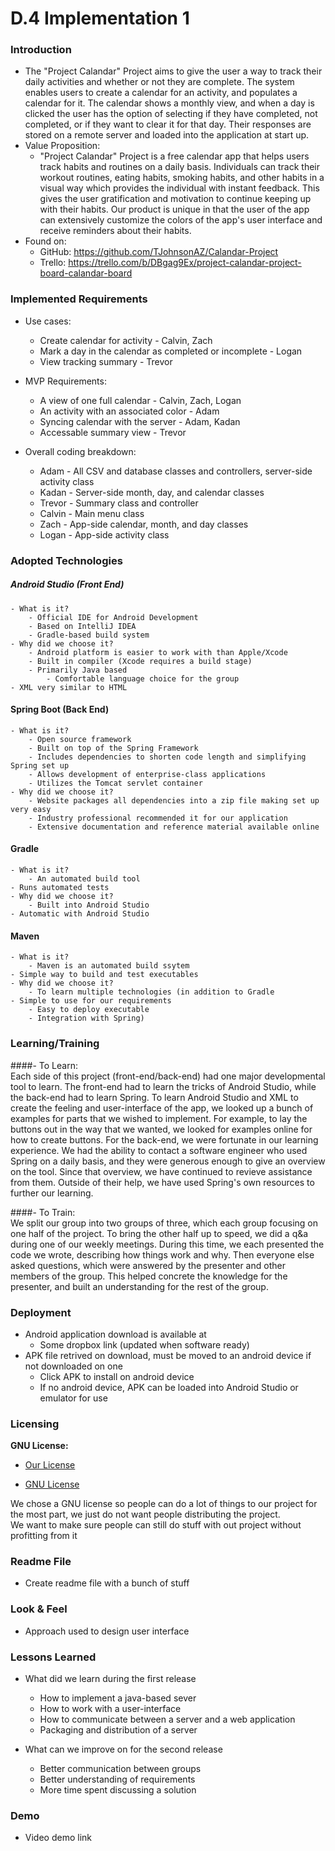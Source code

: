 # D.4 Implementation 1  

### Introduction  
- The "Project Calandar" Project aims to give the user a way to track their daily activities and whether or not they are complete. The system enables users to create a calendar for an activity, and populates a calendar for it. The calendar shows a monthly view, and when a day is clicked the user has the option of selecting if they have completed, not completed, or if they want to clear it for that day. Their responses are stored on a remote server and loaded into the application at start up.
- Value Proposition:
    - "Project Calandar" Project is a free calendar app that helps users track habits and routines on a daily basis. Individuals can track their workout routines, eating habits, smoking habits, and other habits in a visual way which provides the individual with instant feedback. This gives the user gratification and motivation to continue keeping up with their habits. Our product is unique in that the user of the app can extensively customize the colors of the app's user interface and receive reminders about their habits.
- Found on:
    - GitHub: https://github.com/TJohnsonAZ/Calandar-Project
    - Trello: https://trello.com/b/DBgag9Ex/project-calandar-project-board-calandar-board

### Implemented Requirements 
- Use cases:
    - Create calendar for activity - Calvin, Zach
    - Mark a day in the calendar as completed or incomplete - Logan
    - View tracking summary - Trevor

- MVP Requirements:
    - A view of one full calendar - Calvin, Zach, Logan
    - An activity with an associated color - Adam
    - Syncing calendar with the server - Adam, Kadan
    - Accessable summary view - Trevor
    
- Overall coding breakdown:
    - Adam - All CSV and database classes and controllers, server-side activity class
    - Kadan - Server-side month, day, and calendar classes
    - Trevor - Summary class and controller
    - Calvin - Main menu class
    - Zach - App-side calendar, month, and day classes
    - Logan - App-side activity class

### Adopted Technologies  
##### Android Studio (Front End)  
    - What is it?  
        - Official IDE for Android Development  
        - Based on IntelliJ IDEA  
        - Gradle-based build system  
    - Why did we choose it?  
        - Android platform is easier to work with than Apple/Xcode  
        - Built in compiler (Xcode requires a build stage)  
        - Primarily Java based  
            - Comfortable language choice for the group  
	- XML very similar to HTML  
	
#### Spring Boot (Back End)
    - What is it?
        - Open source framework
        - Built on top of the Spring Framework
        - Includes dependencies to shorten code length and simplifying Spring set up
        - Allows development of enterprise-class applications
        - Utilizes the Tomcat servlet container
    - Why did we choose it?
        - Website packages all dependencies into a zip file making set up very easy
        - Industry professional recommended it for our application
        - Extensive documentation and reference material available online
#### Gradle
    - What is it?
        - An automated build tool
	- Runs automated tests
    - Why did we choose it?
        - Built into Android Studio
	- Automatic with Android Studio
#### Maven
    - What is it?
      	- Maven is an automated build ssytem
	- Simple way to build and test executables
    - Why did we choose it?
        - To learn multiple technologies (in addition to Gradle  
   	- Simple to use for our requirements
        - Easy to deploy executable
        - Integration with Spring)

### Learning/Training
####- To Learn:  
Each side of this project (front-end/back-end) had one major developmental tool to learn. The front-end had to learn the tricks of Android Studio, while the back-end had to learn Spring. To learn Android Studio and XML to create the feeling and user-interface of the app, we looked up a bunch of examples for parts that we wished to implement. For example, to lay the buttons out in the way that we wanted, we looked for examples online for how to create buttons.
For the back-end, we were fortunate in our learning experience. We had the ability to contact a software engineer who used Spring on a daily basis, and they were generous enough to give an overview on the tool. Since that overview, we have continued to revieve assistance from them. Outside of their help, we have used Spring's own resources to further our learning. 
  
####- To Train:  
We split our group into two groups of three, which each group focusing on one half of the project. To bring the other half up to speed, we did a q&a during one of our weekly meetings. During this time, we each presented the code we wrote, describing how things work and why. Then everyone else asked questions, which were answered by the presenter and other members of the group. This helped concrete the knowledge for the presenter, and built an understanding for the rest of the group. 

### Deployment
- Android application download is available at
    - Some dropbox link (updated when software ready)
- APK file retrived on download, must be moved to an android device if not downloaded on one
    - Click APK to install on android device
    - If no android device, APK can be loaded into Android Studio or emulator for use

### Licensing

**GNU License:**  
   - [Our License](https://github.com/TJohnsonAZ/Calandar-Project/blob/zak52_branch/LICENCES)  
   
   - [GNU License](https://choosealicense.com/licenses/gpl-3.0/)  

We chose a GNU license so people can do a lot of things to our project for the most part, we just do not want people distributing the project.  
We want to make sure people can still do stuff with out project without profitting from it
   
### Readme File
- Create readme file with a bunch of stuff

### Look & Feel
- Approach used to design user interface

### Lessons Learned
- What did we learn during the first release
  - How to implement a java-based sever
  - How to work with a user-interface
  - How to communicate between a server and a web application
  - Packaging and distribution of a server
  
- What can we improve on for the second release
  - Better communication between groups
  - Better understanding of requirements
  - More time spent discussing a solution

### Demo
- Video demo link
